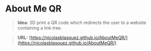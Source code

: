 # About Me QR
>**Idea:** 3D print a QR code which redirects the user to a website containing a link tree.

> **URL:** [https://nicolasblasquez.github.io/AboutMeQR/](https://nicolasblasquez.github.io/AboutMeQR/)
